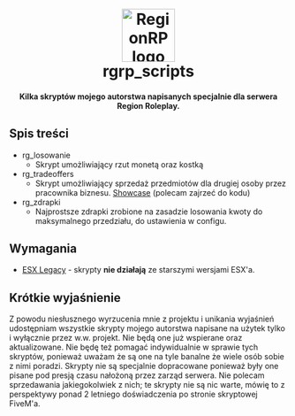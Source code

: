 
<h1 align="center">
  <br>
  <img src="https://i.imgur.com/ljmGr4N.png" alt="RegionRP logo" width="96">
  <br>
  rgrp_scripts
  <br>
</h1>

<h4 align="center">Kilka skryptów mojego autorstwa napisanych specjalnie dla serwera Region Roleplay.</h4>

## Spis treści
* rg_losowanie
  - Skrypt umożliwiający rzut monetą oraz kostką
* rg_tradeoffers
  - Skrypt umożliwiający sprzedaż przedmiotów dla drugiej osoby przez pracownika biznesu. <a href="https://www.youtube.com/watch?v=2KxzHFJWPoQ">Showcase</a> (polecam zajrzeć do kodu)
* rg_zdrapki 
  - Najprostsze zdrapki zrobione na zasadzie losowania kwoty do maksymalnego przedziału, do ustawienia w configu.
  
## Wymagania
* <a href="https://github.com/esx-framework/esx-legacy">ESX Legacy</a> - skrypty **nie działają** ze starszymi wersjami ESX'a.

## Krótkie wyjaśnienie
Z powodu niesłusznego wyrzucenia mnie z projektu i unikania wyjaśnień udostępniam wszystkie skrypty mojego autorstwa napisane na użytek tylko i wyłącznie przez w.w. projekt. Nie będą one już wspierane oraz aktualizowane. Nie będę też pomagać indywidualnie w sprawie tych skryptów, ponieważ uważam że są one na tyle banalne że wiele osób sobie z nimi poradzi. Skrypty nie są specjalnie dopracowane ponieważ były one pisane pod presją czasu nałożoną przez zarząd serwera. Nie polecam sprzedawania jakiegokolwiek z nich; te skrypty nie są nic warte, mówię to z perspektywy ponad 2 letniego doświadczenia po stronie skryptowej FiveM'a.
